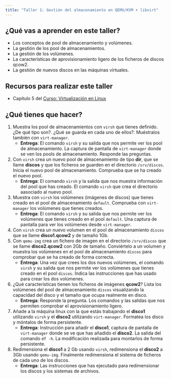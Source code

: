 ```yaml
---
title: "Taller 1: Gestión del almacenamiento en QEMU/KVM + libvirt"
---
```


## ¿Qué vas a aprender en este taller?

* Los conceptos de pool de almacenamiento y volúmenes.
* La gestión de los pool de almacenamientos.
* La gestión de los volúmenes.
* La características de aprovisionamiento ligero de los ficheros de discos qcow2.
* La gestión de nuevos discos en las máquinas virtuales.

## Recursos para realizar este taller

* Capítulo 5 del [Curso: Virtualización en Linux](https://github.com/josedom24/curso_virtualizacion_linux)

## ¿Qué tienes que hacer?

1. Muestra los pool de almacenamientos con `virsh` que tienes definido. ¿De qué tipo son?. ¿Qué se guarda en cada uno de ellos?. Muéstralos también con `virt-manager`.
    * **Entrega**: El comando `virsh` y su salida que nos permite ver los pool de almacenamiento. La captura de pantalla de `virt-manager` donde se ven los pools de almacenamiento. Responde las preguntas.
2. Con `virsh` crea un nuevo pool de almacenamiento de tipo **dir**, que se llame **discos** y que los ficheros se guarden en el directorio `/srv/discos`. Inicia el nuevo pool de almacenamiento. Comprueba que se ha creado el nuevo pool.
    * **Entrega**: El comando `virsh` y la salida que nos muestra información del pool que has creado. El comando `virsh` que crea el directorio aasociado al nuevo pool.
3. Muestra con `virsh` los volúmenes (imágenes de discos) que tienes creado en el pool de almacenamiento `default`. Comprueba con `virt-manager` los volúmenes que tienes creados.
    * **Entrega**: El comando `virsh` y su salida que nos permite ver los volúmenes que tienes creado en el pool `default`. Una captura de pantalla para ver los volúmenes desde `virt-manager`.
4. Con `virsh` crea un nuevo volumen en el pool de almacenamiento `discos` que se llame **disco1.qcow2** y de tamaño 1Gb.
5. Con `qemu-img` crea un fichero de imagen en el directorio `/srv/discos` que se llame **disco2.qcow2** con 2Gb de tamaño. Conviértelo a un volumen y muestra los volúmenes en el pool de almacenamiento `discos` para comprobar que se ha creado de forma correcta.
    * **Entrega**:  Una vez que crees los dos nuevos volúmenes, el comando `virsh` y su salida que nos permite ver los volúmenes que tienes creado en el pool `discos`. Indica las instrucciones que has usado para crear los dos volúmenes.
6. ¿Qué características tienen los ficheros de imágenes **qcow2**? Lista los volúmenes del pool de almacenamiento `discos` visualizando la capacidad del disco y el tamaño que ocupa realmente en disco.
    * **Entrega**: Responde la pregunta. Los comandos y las salidas que nos permiten comprobar el aprovisionamiento ligero.
7. Añade a la máquina linux con la que estás trabajando el **disco1** utilizando `virsh` y el **disco2** utilizando `virt-manager`. Formatea los disco y móntalos de forma persistente.
    * **Entrega**: Instrucción para añadir el **disco1**, captura de pantalla de `virt-manager` donde se ve que has añadido el **disco2**. La salida del comando `df -h`. La modificación realizada para montarlos de forma persistente.
8. Redimensiona el **disco1** a 2 Gb usando `virsh`, redimensiona el **disco2** a 3Gb usando `qemu-img`. Finalmente redimensiona el sistema de ficheros de cada uno de los discos.
    * **Entrega**: Las instrucciones que has ejecutado para redimensionar los discos y los sistemas de archivos.
